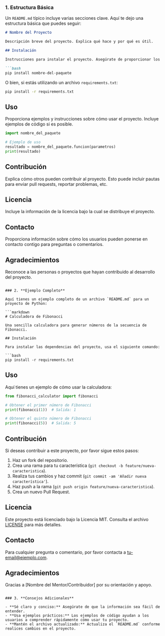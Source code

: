 ### 1. **Estructura Básica**

Un `README.md` típico incluye varias secciones clave. Aquí te dejo una estructura básica que puedes seguir:

```markdown
# Nombre del Proyecto

Descripción breve del proyecto. Explica qué hace y por qué es útil.

## Instalación

Instrucciones para instalar el proyecto. Asegúrate de proporcionar los comandos específicos para instalar cualquier dependencia necesaria.

```bash
pip install nombre-del-paquete
```

O bien, si estás utilizando un archivo `requirements.txt`:

```bash
pip install -r requirements.txt
```

## Uso

Proporciona ejemplos y instrucciones sobre cómo usar el proyecto. Incluye ejemplos de código si es posible.

```python
import nombre_del_paquete

# Ejemplo de uso
resultado = nombre_del_paquete.funcion(parametros)
print(resultado)
```

## Contribución

Explica cómo otros pueden contribuir al proyecto. Esto puede incluir pautas para enviar pull requests, reportar problemas, etc.

## Licencia

Incluye la información de la licencia bajo la cual se distribuye el proyecto.

## Contacto

Proporciona información sobre cómo los usuarios pueden ponerse en contacto contigo para preguntas o comentarios.

## Agradecimientos

Reconoce a las personas o proyectos que hayan contribuido al desarrollo del proyecto.
```

### 2. **Ejemplo Completo**

Aquí tienes un ejemplo completo de un archivo `README.md` para un proyecto de Python:

```markdown
# Calculadora de Fibonacci

Una sencilla calculadora para generar números de la secuencia de Fibonacci.

## Instalación

Para instalar las dependencias del proyecto, usa el siguiente comando:

```bash
pip install -r requirements.txt
```

## Uso

Aquí tienes un ejemplo de cómo usar la calculadora:

```python
from fibonacci_calculator import fibonacci

# Obtener el primer número de Fibonacci
print(fibonacci(1))  # Salida: 1

# Obtener el quinto número de Fibonacci
print(fibonacci(5))  # Salida: 5
```

## Contribución

Si deseas contribuir a este proyecto, por favor sigue estos pasos:

1. Haz un fork del repositorio.
2. Crea una rama para tu característica (`git checkout -b feature/nueva-caracteristica`).
3. Realiza tus cambios y haz commit (`git commit -am 'Añadir nueva característica'`).
4. Haz push a la rama (`git push origin feature/nueva-caracteristica`).
5. Crea un nuevo Pull Request.

## Licencia

Este proyecto está licenciado bajo la Licencia MIT. Consulta el archivo [LICENSE](LICENSE) para más detalles.

## Contacto

Para cualquier pregunta o comentario, por favor contacta a [tu-email@ejemplo.com](mailto:tu-email@ejemplo.com).

## Agradecimientos

Gracias a [Nombre del Mentor/Contribuidor] por su orientación y apoyo.
```

### 3. **Consejos Adicionales**

- **Sé claro y conciso:** Asegúrate de que la información sea fácil de entender.
- **Usa ejemplos prácticos:** Los ejemplos de código ayudan a los usuarios a comprender rápidamente cómo usar tu proyecto.
- **Mantén el archivo actualizado:** Actualiza el `README.md` conforme realices cambios en el proyecto.